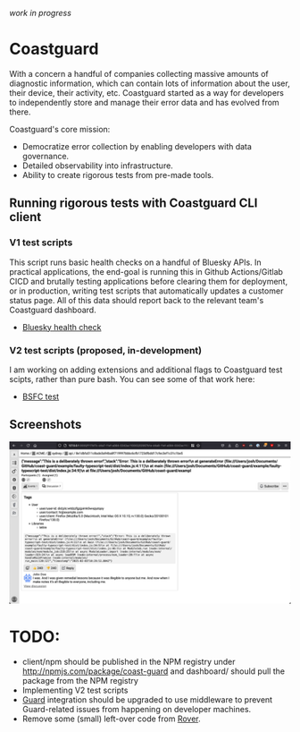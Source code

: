 *work in progress*

# Coastguard
With a concern a handful of companies collecting massive amounts of diagnostic information, which can contain lots of information about the user, their device, their activity, etc. Coastguard started as a way for developers to independently store and manage their error data and has evolved from there.

Coastguard's core mission:
- Democratize error collection by enabling developers with data governance.
- Detailed observability into infrastructure.
- Ability to create rigorous tests from pre-made tools.

## Running rigorous tests with Coastguard CLI client
### V1 test scripts
This script runs basic health checks on a handful of Bluesky APIs. In practical applications, the end-goal is running this in Github Actions/Gitlab CICD and brutally testing applications before clearing them for deployment, or in production, writing test scripts that automatically updates a customer status page. All of this data should report back to the relevant team's Coastguard dashboard.

- [Bluesky health check](/example/tests/req.yaml)

### V2 test scripts (proposed, in-development)
I am working on adding extensions and additional flags to Coastguard test scipts, rather than pure bash. You can see some of that work here:

- [BSFC test](/example//tests/bsfc.yaml)

## Screenshots
![Coastguard dashboard showing error information](.readme_assets/image.png)

# TODO:

- client/npm should be published in the NPM registry under http://npmjs.com/package/coast-guard and dashboard/ should pull the package from the NPM registry
- Implementing V2 test scripts
- [Guard](https://github.com/oracularhades/guard) integration should be upgraded to use middleware to prevent Guard-related issues from happening on developer machines.
- Remove some (small) left-over code from [Rover](https://github.com/lighthouse-search/rover).
